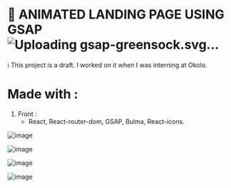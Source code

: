 # :seedling: ANIMATED LANDING PAGE USING GSAP ![Uploading gsap-greensock.svg…]()


:information_source: This project is a draft. I worked on it when I was interning at Okolo.

# Made with : 
1. Front :
   - React, React-router-dom, GSAP, Bulma, React-icons.
  
![image](https://github.com/Maxime-hnh/animated-landing/assets/118843971/f4882e27-23a6-49e6-a245-be8ff62f0100)


![image](https://github.com/Maxime-hnh/animated-landing/assets/118843971/11206d73-3150-4604-b817-54deeda812e8)


![image](https://github.com/Maxime-hnh/animated-landing/assets/118843971/6c63a92c-cca6-44d8-8b70-e31d9609ef45)


![image](https://github.com/Maxime-hnh/animated-landing/assets/118843971/bd7b3310-ab16-4cbb-9f4c-8e7b41b28689)



